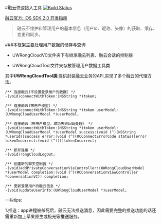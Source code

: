 #融云快速接入工具
[![Build Status](https://travis-ci.org/SheldonLi/UWRongCloudTool.svg?branch=master)](https://travis-ci.org/SheldonLi/UWRongCloudTool)


[融云官方: iOS SDK 2.0 开发指南](http://www.rongcloud.cn/docs/ios.html)

>融云不维护和管理用户的基本信息（用户Id、昵称、头像）的获取、缓存、变更和同步。


###本框架主要处理用户数据的储存与查询 

- UWRongCloudVC文件夹下有继承融云列表、融云会话的控制器 

- UWRongCloudTool文件夹存放管理用户数据工具类 

其中**UWRongCloudTool类**:提供封装融云业务的API,实现了多个融云的代理方法。


```
/** 连接融云(不设置登录用户的数据) */
-(void)connectWithToken:(NSString *)token;

/** 连接融云(带用户模型) */
-(void)connectWithToken:(NSString *)token userModel:(UWRongCloudUserModel *)userModel;

/** 连接融云（带用户模型，成功失败回调处理） */
-(void)connectWithToken:(NSString *)token userModel:(UWRongCloudUserModel *)userModel success:(void (^)(NSString *userId))success error:(void (^)(RCConnectErrorCode status))error tokenIncorrect:(void (^)())tokenIncorrect;

/** 断开连接 */
-(void)rongCloudLogOut;

/** 创建新的聊天控制器 */
-(void)addPrivateConversationVieController:(UWRongCloudUserModel *)userModel completion:(void (^)(RCConversationViewController *conversationVC)) completion;

/** 更新登录用户的融云信息 */
-(void)updateUserInfo:(UWRongCloudUserModel *)userModel; 
```



一些tips:	

1.推送：app进程被杀死后，融云无法推送消息，因此需要完整的推送功能的话还需重新加上苹果原生或极光等推送服务。
